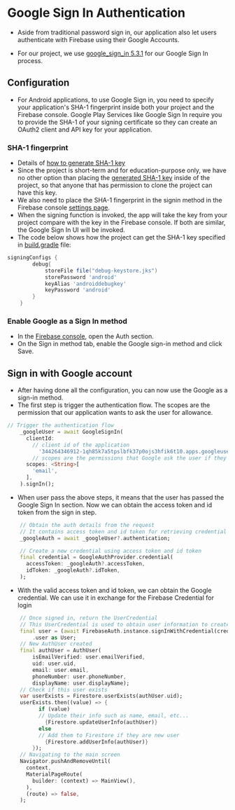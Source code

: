 # Google Sign In Authentication
- Aside from traditional password sign in, our application also let users authenticate with Firebase using their Google Accounts.

- For our project, we use [google_sign_in 5.3.1](https://pub.dev/packages/google_sign_in) for our Google Sign In process.

## Configuration
- For Android applications, to use Google Sign in, you need to specify your application's SHA-1 fingerprint inside both your project and the Firebase console. Google Play Services like Google Sign In require you to provide the SHA-1 of your signing certificate so they can create an OAuth2 client and API key for your application.

### SHA-1 fingerprint
- Details of [how to generate SHA-1 key](https://developers.google.com/android/guides/client-auth)
- Since the project is short-term and for education-purpose only, we have no other option than placing the [generated SHA-1 key](/android/app/debug-keystore.jks) inside of the project, so that anyone that has permission to clone the project can have this key.
- We also need to place the SHA-1 fingerprint in the signin method in the Firebase console [settings page](https://console.firebase.google.com/u/0/project/_/settings/general).
- When the signing function is invoked, the app will take the key from your project compare with the key in the Firebase console. If both are similar, the Google Sign In UI will be invoked.
- The code below shows how the project can get the SHA-1 key specified in [build.gradle](/android/app/build.gradle) file:
```gradle
signingConfigs {
        debug{
            storeFile file("debug-keystore.jks")
            storePassword 'android'
            keyAlias 'androiddebugkey'
            keyPassword 'android'
        }
    }
```
### Enable Google as a Sign In method
- In the [Firebase console](https://console.firebase.google.com), open the Auth section.
- On the Sign in method tab, enable the Google sign-in method and click Save.

## Sign in with Google account
- After having done all the configuration, you can now use the Google as a sign-in method.
- The first step is trigger the authentication flow. The scopes are the permission that our application wants to ask the user for allowance.
```dart
// Trigger the authentication flow
    _googleUser = await GoogleSignIn(
      clientId:
        // client id of the application
          '344264346912-1qh85k7a5tpslbfk37p0ojs3hfik6t10.apps.googleusercontent.com',
        // scopes are the permissions that Google ask the user if they allows the application to share it
      scopes: <String>[
        'email',
      ],
    ).signIn();
```
- When user pass the above steps, it means that the user has passed the Google Sign In section. Now we can obtain the access token and id token from the sign in step.
```dart
    // Obtain the auth details from the request
    // It contains access token and id token for retrieving credential for the application to use for signing in user to Firebase
    _googleAuth = await _googleUser?.authentication;

    // Create a new credential using access token and id token
    final credential = GoogleAuthProvider.credential(
      accessToken: _googleAuth?.accessToken,
      idToken: _googleAuth?.idToken,
    );
```
- With the valid access token and id token, we can obtain the Google credential. We can use it in exchange for the Firebase Credential for login
```dart
    // Once signed in, return the UserCredential
    // This UserCredential is used to obtain user information to create new user in Firestore
    final user = (await FirebaseAuth.instance.signInWithCredential(credential))
        .user as User;
    // New AuthUser created
    final authUser = AuthUser(
        isEmailVerified: user.emailVerified,
        uid: user.uid,
        email: user.email,
        phoneNumber: user.phoneNumber,
        displayName: user.displayName);
    // Check if this user exists
    var userExists = Firestore.userExists(authUser.uid);
    userExists.then((value) => {
          if (value)
          // Update their info such as name, email, etc...
            {Firestore.updateUserInfo(authUser)}
          else
          // Add them to Firestore if they are new user
            {Firestore.addUserInfo(authUser)}
        });
    // Navigating to the main screen
    Navigator.pushAndRemoveUntil(
      context,
      MaterialPageRoute(
        builder: (context) => MainView(),
      ),
      (route) => false,
    );
```